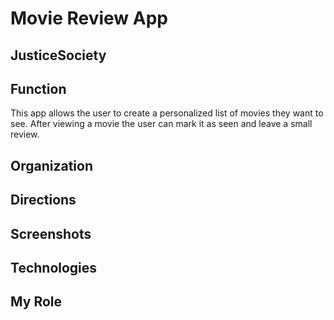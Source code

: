 # Movie Review App

## JusticeSociety

## Function

This app allows the user to create a personalized list of movies they want to see. After viewing a movie the user can mark it as seen and leave a small review.

## Organization

## Directions

## Screenshots

## Technologies

## My Role
